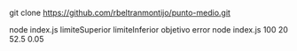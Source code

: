 git clone https://github.com/rbeltranmontijo/punto-medio.git

node index.js limiteSuperior limiteInferior objetivo error
node index.js 100 20 52.5 0.05
